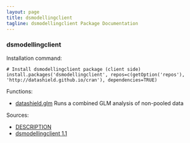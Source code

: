 ```yaml
---
layout: page
title: dsmodellingclient
tagline: dsmodellingclient Package Documentation
---
```



### dsmodellingclient

Installation command:

	# Install dsmodellingclient package (client side)
	install.packages('dsmodellingclient', repos=c(getOption('repos'), 'http://datashield.github.io/cran'), dependencies=TRUE)

Functions:


* [datashield.glm](datashield.glm.html) Runs a combined GLM analysis of non-pooled data

Sources:

* [DESCRIPTION](https://raw.github.com/datashield/dsmodellingclient/1.1/DESCRIPTION)
* [dsmodellingclient 1.1](https://github.com/datashield/dsmodellingclient/tree/1.1)
